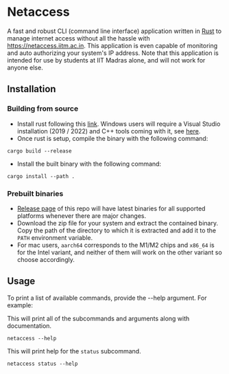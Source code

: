# Netaccess
A fast and robust CLI (command line interface) application written in [Rust](https://www.rust-lang.org) to manage internet access without all the hassle with <https://netaccess.iitm.ac.in>. This application is even capable of monitoring and auto authorizing your system's IP address. Note that this application is intended for use by students at IIT Madras alone, and will not work for anyone else.

## Installation

### Building from source
* Install rust following this [link](https://www.rust-lang.org/tools/install). Windows users will require a Visual Studio installation (2019 / 2022) and C++ tools coming with it, see [here](https://learn.microsoft.com/en-us/cpp/build/vscpp-step-0-installation?view=msvc-170#step-4---choose-workloads).
* Once rust is setup, compile the binary with the following command:
```
cargo build --release
```
* Install the built binary with the following command:
```
cargo install --path .
```

### Prebuilt binaries
* [Release page](https://github.com/jhonboy121/netaccess/releases) of this repo will have latest binaries for all supported platforms whenever there are major changes.
* Download the zip file for your system and extract the contained binary. Copy the path of the directory to which it is extracted and add it to the `PATH` environment variable.
* For mac users, `aarch64` corresponds to the M1/M2 chips and `x86_64` is for the Intel variant, and neither of them will work on the other variant so choose accordingly.

## Usage
To print a list of available commands, provide the --help argument. For example:

This will print all of the subcommands and arguments along with documentation.
```
netaccess --help
```
This will print help for the `status` subcommand.
```
netaccess status --help
```
